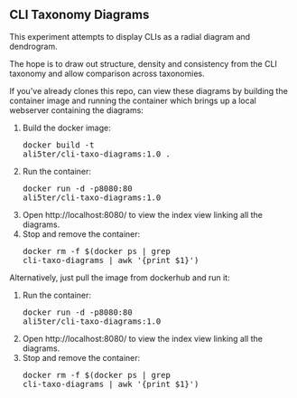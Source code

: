 ## CLI Taxonomy Diagrams
This experiment attempts to display CLIs as a radial diagram and dendrogram.

The hope is to draw out structure, density and consistency from the CLI
taxonomy and allow comparison across taxonomies.

If you've already clones this repo, can view these diagrams by building the container image and running the container which brings up a local webserver containing the diagrams:
1. Build the docker image: <pre>docker build -t ali5ter/cli-taxo-diagrams:1.0 .</pre>
2. Run the container: <pre>docker run -d -p8080:80 ali5ter/cli-taxo-diagrams:1.0</pre>
3. Open http://localhost:8080/ to view the index view linking all the diagrams.
4. Stop and remove the container: <pre>docker rm -f $(docker ps | grep cli-taxo-diagrams | awk '{print $1}')</pre>

Alternatively, just pull the image from dockerhub and run it:
1. Run the container: <pre>docker run -d -p8080:80 ali5ter/cli-taxo-diagrams:1.0</pre>
2. Open http://localhost:8080/ to view the index view linking all the diagrams.
3. Stop and remove the container: <pre>docker rm -f $(docker ps | grep cli-taxo-diagrams | awk '{print $1}')</pre>
